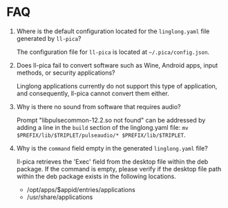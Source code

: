 # FAQ

1. Where is the default configuration located for the `linglong.yaml` file generated by `ll-pica`?

   The configuration file for `ll-pica` is located at `~/.pica/config.json`.
2. Does ll-pica fail to convert software such as Wine, Android apps, input methods, or security applications?

   Linglong applications currently do not support this type of application, and consequently, ll-pica cannot convert them either.
3. Why is there no sound from software that requires audio?

   Prompt "libpulsecommon-12.2.so not found" can be addressed by adding a line in the `build` section of the linglong.yaml file: `mv $PREFIX/lib/$TRIPLET/pulseaudio/* $PREFIX/lib/$TRIPLET`.
4. Why is the `command` field empty in the generated `linglong.yaml` file?

   ll-pica retrieves the 'Exec' field from the desktop file within the deb package. If the command is empty, please verify if the desktop file path
   within the deb package exists in the following locations.

   - /opt/apps/$appid/entries/applications
   - /usr/share/applications
